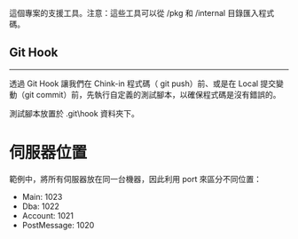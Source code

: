 這個專案的支援工具。注意：這些工具可以從 /pkg 和 /internal 目錄匯入程式碼。

## Git Hook
---
透過 Git Hook 讓我們在 Chink-in 程式碼（ git push）前、或是在 Local 提交變動（git commit）前，先執行自定義的測試腳本，以確保程式碼是沒有錯誤的。

測試腳本放置於 .git\hook 資料夾下。

# 伺服器位置

範例中，將所有伺服器放在同一台機器，因此利用 port 來區分不同位置：

* Main: 1023
* Dba: 1022
* Account: 1021
* PostMessage: 1020